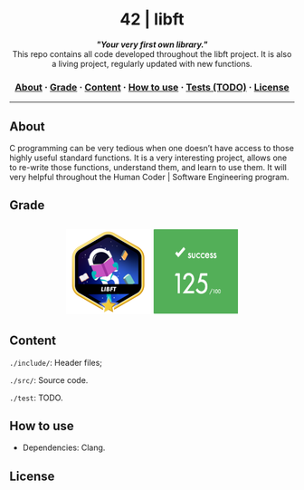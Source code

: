 <h1 align="center">
	42 | libft
</h1>

<p align="center">
	<b><i>"Your very first own library."</i></b><br>
	This repo contains all code developed throughout the libft project. It is also a living project, regularly updated with new functions.
</p>

<h3 align="center">
	<a href="#%EF%B8%8F-about">About</a>
	<span> · </span>
	<a href="#%EF%B8%8F-about">Grade</a>
	<span> · </span>
	<a href="#-index">Content</a>
	<span> · </span>
	<a href="#%EF%B8%8F-usage">How to use</a>
	<span> · </span>
	<a href="#-testing">Tests (TODO)</a>
	<span> · </span>
	<a href="#-testing">License</a>
</h3>

---

## About
C programming can be very tedious when one doesn’t have access to those highly useful standard functions. It is a very interesting project, allows one to re-write those functions, understand them, and learn to use them. It will very helpful throughout the Human Coder | Software Engineering program.

## Grade
<h2 align="center">
	<img src="badge.png" width="150" height="150"/>
	<img src="grade.png" width="150" height="150"/>
</h2>


## Content
`./include/`: Header files;

`./src/`: Source code. 

`./test`: TODO. 

## How to use

- Dependencies: Clang.

## License